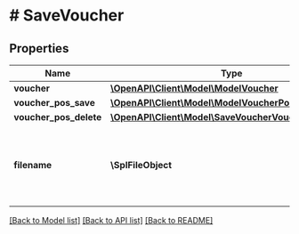 # # SaveVoucher

## Properties

Name | Type | Description | Notes
------------ | ------------- | ------------- | -------------
**voucher** | [**\OpenAPI\Client\Model\ModelVoucher**](ModelVoucher.md) |  |
**voucher_pos_save** | [**\OpenAPI\Client\Model\ModelVoucherPos**](ModelVoucherPos.md) |  | [optional]
**voucher_pos_delete** | [**\OpenAPI\Client\Model\SaveVoucherVoucherPosDelete**](SaveVoucherVoucherPosDelete.md) |  | [optional]
**filename** | **\SplFileObject** | Filename of a previously upload file which should be attached. | [optional]

[[Back to Model list]](../../README.md#models) [[Back to API list]](../../README.md#endpoints) [[Back to README]](../../README.md)
